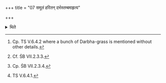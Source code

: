 +++
title = "07 समूलं हरितन् दर्भस्तम्बमाहृत्य"

+++

<details><summary>थिते</summary>

7. Having brought a green bunch of Darbha-grass[^1] along with the roots, having buried it in the central part[^2] of the site of the fire-altar-building of the Āhavanīya, having taken five-times scooped ghee[^3] in the Juhū (-ladle), he offers five libations on the bunch of Darbha-grass with sajurabdo yāvabhiḥ...[^4]   

[^1]: Cp. TS V.6.4.2 where a bunch of Darbha-grass is mentioned without other details.   

[^2]: Cf. ŚB VII.2.3.3.   

[^3]: Cp. ŚB VII.2.3.4.  

[^4]: TS V.6.4.1. 
</details>
